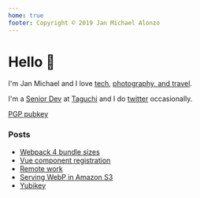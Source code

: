 ```yaml
---
home: true
footer: Copyright © 2019 Jan Michael Alonzo
---
```

# Hello :wave:

I'm Jan Michael and I love [tech](https://github.com/jmalonzo), [photography, and travel](https://instagram.com/jmalonzo).

I'm a [Senior Dev](https://linkedin.com/in/jmalonzo) at [Taguchi](http://www.taguchi.com.au) and I do [twitter](https://twitter.com/jmalonzo) occasionally.

[PGP pubkey](https://keybase.io/jmalonzo)

### Posts

* [Webpack 4 bundle sizes](/post/webpack4-bundle-sizes.md)
* [Vue component registration](/post/vuejs-component-registrations.md)
* [Remote work](/post/remote-work.md)
* [Serving WebP in Amazon S3](/post/s3-serving-webp.md)
* [Yubikey](/post/yubikey.md)
